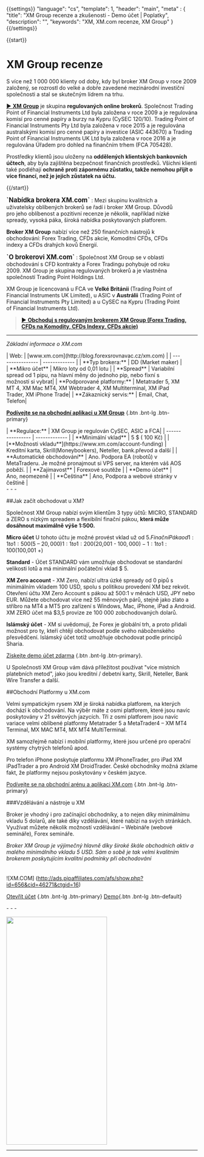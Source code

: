 {{settings}}
  "language": "cs",
  "template": 1,
  "header": "main",
  "meta" : {
    "title": "XM Group recenze a zkušenosti - Demo účet | Poplatky",
    "description": "",
    "keywords": "XM, XM.com recenze, XM Group"
  }
{{/settings}}
<div itemprop="review" itemscope itemtype="http://schema.org/Review">

<span itemprop="reviewRating" itemscope itemtype="http://schema.org/Rating">
  <meta itemprop="worstRating" content="1"/>
  <meta itemprop="ratingValue" content="93"/>
  <meta itemprop="bestRating" content="100"/>
</span>
<meta itemprop="itemreviewed" content="XM.com">
<meta itemprop="author" content="ForexSrovnávač.cz">

<div class="row">
<div class="col-md-9" role="main" markdown="1">

{{start}} 

# XM Group recenze


S více než 1 000 000 klienty od doby, kdy byl broker XM Group v roce 2009 založený, se rozrostl do velké a dobře zavedené mezinárodní investiční společnosti a stal se skutečným lídrem na trhu.

[▶ **XM Group**](http://blog.forexsrovnavac.cz/xm.com "forex obchodní aplikace")  je skupina **regulovaných online brokerů**. Společnost Trading Point of Financial Instruments Ltd byla založena v roce 2009 a je regulována komisí pro cenné papíry a burzy na Kypru (CySEC 120/10). Trading Point of Financial Instruments Pty Ltd byla založena v roce 2015 a je regulována australskými komisí pro cenné papíry a investice (ASIC 443670) a Trading Point of Financial Instruments UK Ltd byla založena v roce 2016 a je regulována Úřadem pro dohled na finančním trhem (FCA 705428). 

Prostředky klientů jsou uloženy na **oddělených klientských bankovních účtech**, aby byla zajištěna bezpečnost finančních prostředků. Všichni klienti také podléhají **ochraně proti zápornému zůstatku, takže nemohou přijít o více financí, než je jejich zůstatek na účtu.**

{{/start}} 


<div class="row" style="width:92%">
  <div class="col-md-6" markdown="1">
<b><big>`Nabídka brokera XM.com`</big></b>
:    
Mezi skupinu kvalitních a uživatelsky oblíbených brokerů se řadí i broker XM Group. Důvodů pro jeho oblíbenost a pozitivní recenze je několik, například nízké spready, vysoká páka, široká nabídka poskytovaných platforem.

**Broker XM Group** nabízí více než 250 finančních nástrojů k obchodování: Forex Trading, CFDs akcie, Komoditní CFDs, CFDs indexy a CFDs drahých kovů Energií.


</div>
  <div class="col-md-6" markdown="1">
<b><big>`O brokerovi XM.com`</big></b>
:    
Společnost XM Group se v oblasti obchodování s CFD kontrakty a Forex Tradingu pohybuje od roku 2009. XM Group je skupina regulovaných brokerů a je vlastněna společností Trading
Point Holdings Ltd.

XM Group je licencovaná u FCA ve **Velké Británii** (Trading Point of Financial Instruments UK Limited), u ASIC v **Austrálii** (Trading Point of Financial Instruments Pty Limited) a u CySEC na Kypru (Trading Point of Financial Instruments Ltd).

</div>
</div>

>[▶ **Obchoduj s regulovaným brokerem XM Group (Forex Trading, CFDs na Komodity, CFDs Indexy, CFDs akcie)**](http://blog.forexsrovnavac.cz/xm.com "forex obchodní aplikace") 


- - -
*Základní informace o XM.com*
<div class="row" style="width:92%">
  <div class="col-md-6" markdown="1">
| Web:     |   [www.xm.com](http://blog.forexsrovnavac.cz/xm.com) |
| ---------------- | ------------- |
| **Typ brokera:**   | DD (Market maker) |
| **Mikro účet** | Mikro loty od 0,01 lotu |
| **Spread** |	Variabilní spread od 1 pipu, na hlavní měny do jednoho pip, nebo fixní s možností si vybrat|
| **Podporované platformy:**  |	Metatrader 5, XM MT 4, XM Mac MT4, XM Webtrader 4, XM Multiterminal, XM iPad Trader, XM iPhone Trade|
| **Zákaznický servis:**  | Email, Chat, Telefon|

[**Podívejte se na obchodní aplikaci u XM Group**](http://blog.forexsrovnavac.cz/xm.com) {.btn .bnt-lg .btn-primary}

  </div>
  <div class="col-md-6" markdown="1">
| **Regulace:**  | XM Group je regulován CySEC, ASIC a FCA|
| ---------------- | ------------- |
| **Minimální vklad**  | 5 $ ( 100 Kč) |
| [**Možnosti vkladu**](https://www.xm.com/account-funding)  | Kreditní karta, Skrill(Moneybookers), Neteller, bank.převod a další |
| **Automatické obchodování**  |  Ano. Podpora EA (robotů) v MetaTraderu. Je možné pronajmout si VPS server, na kterém váš AOS poběží. |
| **Zajímavost**  | Forexové soutěže |
| **Demo účet**  | Ano, neomezeně |
| **Čeština**  | Ano, Podpora a webové stránky v češtině |

</div>
</div>
- - -


##Jak začít obchodovat u XM?

Společnost XM Group nabízí svým klientům 3 typy účtů: MICRO, STANDARD a ZERO s nízkým spreadem a flexibilní finační pákou, **která může dosáhnout maximálně výše 1:500.**
	
**Micro účet** U tohoto účtu je možné provést vklad už od $5. Finační Páka od 1:1 to 1:500 ($5 – $20,000) 1:1 to 1:200 ($20,001 - $100,000) - 1:1 to 1:100 ($100,001 +)

**Standard** - Účet STANDARD vám umožňuje obchodovat se standardní velikosti lotů a má minimální počáteční vklad $ 5.

**XM Zero account** - XM Zero, nabízí ultra úzké spready od 0 pipů s minimálním vkladem 100 USD, spolu s politikou provedení XM bez rekvót. Otevření účtu XM Zero Account s pákou až 500:1 v měnách USD, JPY nebo EUR. Můžete obchodovat více než 55 měnových párů, stejně jako zlato a stříbro na MT4 a MT5 pro zařízení s Windows, Mac, iPhone, iPad a Android. XM ZERO účet má $3,5 provize ze
100 000 zobchodovaných dolarů.

**Islámský účet** - XM si uvědomují, že Forex je globální trh, a proto přidali možnost pro ty, kteří chtějí obchodovat podle svého náboženského přesvědčení. Islámský účet totiž umožňuje obchodovat podle principů Sharia.

[Získejte demo účet zdarma](http://blog.forexsrovnavac.cz/xm.com) {.btn .bnt-lg .btn-primary}.

U Společnosti XM Group vám dává příležitost používat "více místních platebních metod", jako jsou kreditní / debetní karty, Skrill, Neteller, Bank Wire Transfer a další.

##Obchodní Platformy u XM.com

Velmi sympatickým rysem XM je široká nabídka platforem, na kterých dochází k obchodování. Na výběr máte z osmi platforem, které jsou navíc poskytovány v 21 světových jazycích. Tři z osmi platforem jsou navíc variace velmi oblíbené platformy Metatrader 5 a MetaTrader4 – XM MT4 Terminal, MX MAC MT4, MX MT4 MultiTerminal.

XM samozřejmě nabízí i mobilní platformy, které jsou určené pro operační systémy chytrých telefonů apod. 

Pro telefon iPhone poskytuje platformu XM iPhoneTrader, pro iPad XM iPadTrader a pro Android XM DroidTrader. České obchodníky možná zklame fakt, že platformy nejsou poskytovány v českém jazyce. 


[Podívejte se na obchodní arénu a aplikaci XM.com](http://blog.forexsrovnavac.cz/xm.com) {.btn .bnt-lg .btn-primary}

###Vzdělávání a nástroje u XM


Broker je vhodný i pro začínající obchodníky, a to nejen díky minimálnímu vkladu 5 dolarů, ale také díky vzdělávání, které nabízí na svých stránkách. Využívat můžete několik možností vzdělávání – Webináře (webové semináře), Forex semináře.

*Broker XM Group je výjimečný hlavně díky široké škále obchodních aktiv a malého minimálního vkladu 5 USD. Sám o sobě je tak velmi kvalitním brokerem poskytujícím kvalitní podmínky při obchodování*


</div>
<div class="col-md-3" markdown="1">
<div class="well" markdown="1" style="margin-top: 2.5em">

![XM.COM] (http://ads.pipaffiliates.com/afs/show.php?id=656&cid=46271&ctgid=16)

[Otevřít účet](http://blog.forexsrovnavac.cz/xm.com "Registrace") {.btn .bnt-lg .btn-primary} [Demo](http://blog.forexsrovnavac.cz/xm.com "Demo účet"){.btn .bnt-lg .btn-default}

</div>
- - -

<a href="http://blog.forexsrovnavac.cz/xm.com"><img src="https://ads.pipaffiliates.com/i/6283?c=46271" width="265" height="600" /></a>



<div class="container-fluid" markdown="1">

- - -


</div>
</div>
</div>
</div>


</div><!-- /itemreview -->
